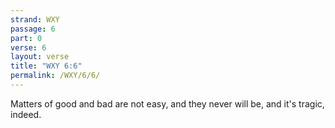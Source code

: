 ```yaml
---
strand: WXY
passage: 6
part: 0
verse: 6
layout: verse
title: "WXY 6:6"
permalink: /WXY/6/6/
---
```

Matters of good and bad are not easy, and they never will be, and it's tragic, indeed.
